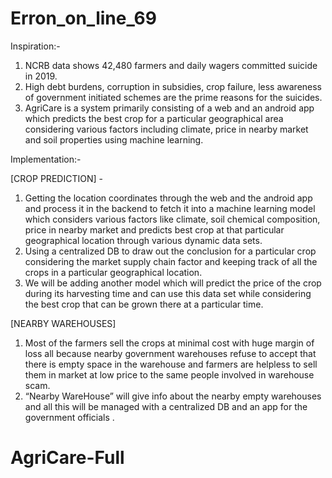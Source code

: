 # Erron_on_line_69
Inspiration:-


1. NCRB data shows 42,480 farmers and daily wagers committed suicide in 2019.
2. High debt burdens, corruption in subsidies, crop failure, less awareness of government initiated schemes are the prime reasons for the suicides.
3. AgriCare is a system primarily consisting of a web and an android app which predicts the best crop for a particular geographical area considering various factors including climate, price in nearby market and soil properties using machine learning.

Implementation:-


[CROP PREDICTION] - 


1. Getting the location coordinates through the web and the android app and process it in the backend to fetch it into a machine learning model which considers various factors like climate, soil chemical composition, price in nearby market and predicts best crop at that particular geographical location through various dynamic data sets.
2. Using a centralized DB to draw out the conclusion for a particular crop considering the market supply chain factor and keeping track of all the crops in a particular geographical location.
3. We will be adding another model which will predict the price of the crop during its harvesting time and can use this data set while considering the best crop that can be grown there at a particular time.

[NEARBY WAREHOUSES]


1. Most of the farmers sell the crops at minimal cost with huge margin of loss all because nearby government warehouses refuse to accept that there is empty space in the warehouse and farmers are helpless to sell them in market at low price to the same people involved in warehouse scam.
2. “Nearby WareHouse” will give info about the nearby empty warehouses and all this will be managed with a centralized DB and an app for the government officials .

# AgriCare-Full
